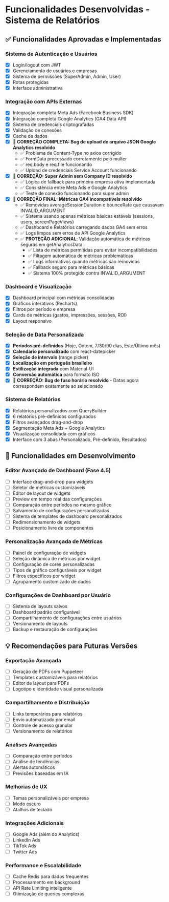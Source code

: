 # Funcionalidades Desenvolvidas - Sistema de Relatórios

## ✅ Funcionalidades Aprovadas e Implementadas

### Sistema de Autenticação e Usuários
- [x] Login/logout com JWT
- [x] Gerenciamento de usuários e empresas 
- [x] Sistema de permissões (SuperAdmin, Admin, User)
- [x] Rotas protegidas
- [x] Interface administrativa

### Integração com APIs Externas
- [x] Integração completa Meta Ads (Facebook Business SDK)
- [x] Integração completa Google Analytics (GA4 Data API)
- [x] Sistema de credenciais criptografadas
- [x] Validação de conexões
- [x] Cache de dados
- [x] **🔧 CORREÇÃO COMPLETA: Bug de upload de arquivo JSON Google Analytics resolvido**
  - ✅ Problema de Content-Type no axios corrigido
  - ✅ FormData processado corretamente pelo multer
  - ✅ req.body e req.file funcionando
  - ✅ Upload de credenciais Service Account funcionando
- [x] **🔧 CORREÇÃO: Super Admin sem Company ID resolvido**
  - ✅ Lógica de fallback para primeira empresa ativa implementada
  - ✅ Consistência entre Meta Ads e Google Analytics
  - ✅ Teste de conexão funcionando para super admin
- [x] **🔧 CORREÇÃO FINAL: Métricas GA4 incompatíveis resolvido**
  - ✅ Removidas averageSessionDuration e bounceRate que causavam INVALID_ARGUMENT
  - ✅ Sistema usando apenas métricas básicas estáveis (sessions, users, screenPageViews)
  - ✅ Dashboard e Relatórios carregando dados GA4 sem erros
  - ✅ Logs limpos sem erros de API Google Analytics
  - ✅ **PROTEÇÃO ADICIONAL**: Validação automática de métricas seguras em getAnalyticsData
    - ✅ Lista de métricas permitidas para evitar incompatibilidades
    - ✅ Filtagem automática de métricas problemáticas
    - ✅ Logs informativos quando métricas são removidas
    - ✅ Fallback seguro para métricas básicas
    - ✅ Sistema 100% protegido contra INVALID_ARGUMENT

### Dashboard e Visualização
- [x] Dashboard principal com métricas consolidadas
- [x] Gráficos interativos (Recharts)
- [x] Filtros por período e empresa
- [x] Cards de métricas (gastos, impressões, sessões, ROI)
- [x] Layout responsivo

### **Seleção de Data Personalizada**
- [x] **Períodos pré-definidos** (Hoje, Ontem, 7/30/90 dias, Este/Último mês)
- [x] **Calendário personalizado** com react-datepicker
- [x] **Seleção de intervalo** (range picker)
- [x] **Localização em português brasileiro**
- [x] **Estilização integrada** com Material-UI
- [x] **Conversão automática** para formato ISO
- [x] **🔧 CORREÇÃO: Bug de fuso horário resolvido** - Datas agora correspondem exatamente ao selecionado

### Sistema de Relatórios
- [x] Relatórios personalizados com QueryBuilder
- [x] 6 relatórios pré-definidos configurados
- [x] Filtros avançados drag-and-drop
- [x] Segmentação Meta Ads + Google Analytics
- [x] Visualização consolidada com gráficos
- [x] Interface com 3 abas (Personalizado, Pré-definido, Resultados)

## 🔄 Funcionalidades em Desenvolvimento

### **Editor Avançado de Dashboard (Fase 4.5)**
- [ ] Interface drag-and-drop para widgets
- [ ] Seletor de métricas customizáveis
- [ ] Editor de layout de widgets
- [ ] Preview em tempo real das configurações
- [ ] Comparação entre períodos no mesmo gráfico
- [ ] Salvamento de configurações personalizadas
- [ ] Sistema de templates de dashboard personalizados
- [ ] Redimensionamento de widgets
- [ ] Posicionamento livre de componentes

### **Personalização Avançada de Métricas**
- [ ] Painel de configuração de widgets
- [ ] Seleção dinâmica de métricas por widget
- [ ] Configuração de cores personalizadas
- [ ] Tipos de gráfico configuráveis por widget
- [ ] Filtros específicos por widget
- [ ] Agrupamento customizado de dados

### **Configurações de Dashboard por Usuário**
- [ ] Sistema de layouts salvos
- [ ] Dashboard padrão configurável
- [ ] Compartilhamento de configurações entre usuários
- [ ] Versionamento de layouts
- [ ] Backup e restauração de configurações

## 💡 Recomendações para Futuras Versões

### Exportação Avançada
- [ ] Geração de PDFs com Puppeteer
- [ ] Templates customizáveis para relatórios
- [ ] Editor de layout para PDFs
- [ ] Logotipo e identidade visual personalizada

### Compartilhamento e Distribuição
- [ ] Links temporários para relatórios
- [ ] Envio automatizado por email
- [ ] Controle de acesso granular
- [ ] Versionamento de relatórios

### Análises Avançadas
- [ ] Comparação entre períodos
- [ ] Análise de tendências
- [ ] Alertas automáticos
- [ ] Previsões baseadas em IA

### Melhorias de UX
- [ ] Temas personalizáveis por empresa
- [ ] Modo escuro
- [ ] Atalhos de teclado

### Integrações Adicionais
- [ ] Google Ads (além do Analytics)
- [ ] LinkedIn Ads
- [ ] TikTok Ads
- [ ] Twitter Ads

### Performance e Escalabilidade
- [ ] Cache Redis para dados frequentes
- [ ] Processamento em background
- [ ] API Rate Limiting inteligente
- [ ] Otimização de queries complexas 